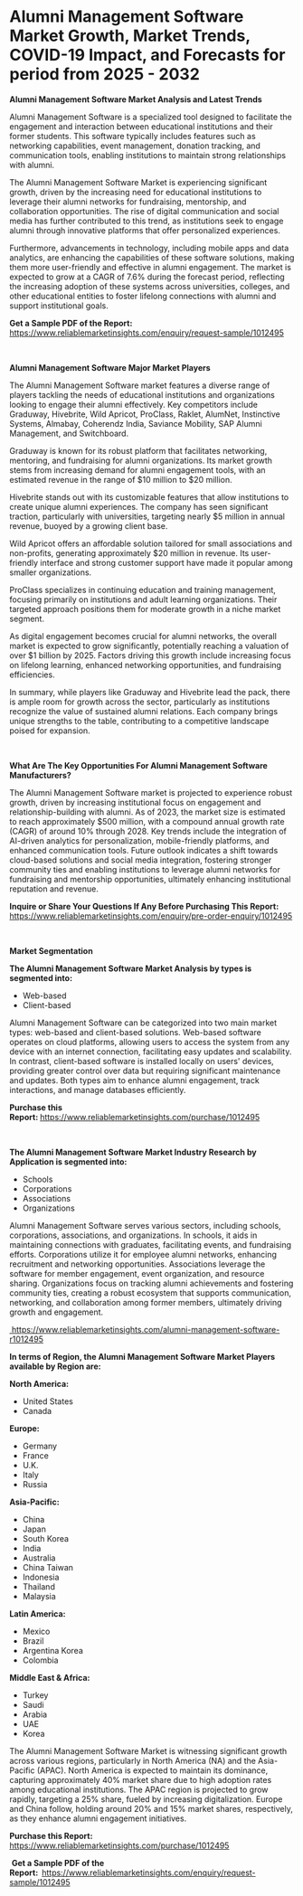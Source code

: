 <p><h1>Alumni Management Software Market Growth, Market Trends, COVID-19 Impact, and Forecasts for period from 2025 - 2032</h1></p><p><strong>Alumni Management Software Market Analysis and Latest Trends</strong></p>
<p><p>Alumni Management Software is a specialized tool designed to facilitate the engagement and interaction between educational institutions and their former students. This software typically includes features such as networking capabilities, event management, donation tracking, and communication tools, enabling institutions to maintain strong relationships with alumni. </p><p>The Alumni Management Software Market is experiencing significant growth, driven by the increasing need for educational institutions to leverage their alumni networks for fundraising, mentorship, and collaboration opportunities. The rise of digital communication and social media has further contributed to this trend, as institutions seek to engage alumni through innovative platforms that offer personalized experiences. </p><p>Furthermore, advancements in technology, including mobile apps and data analytics, are enhancing the capabilities of these software solutions, making them more user-friendly and effective in alumni engagement. The market is expected to grow at a CAGR of 7.6% during the forecast period, reflecting the increasing adoption of these systems across universities, colleges, and other educational entities to foster lifelong connections with alumni and support institutional goals.</p></p>
<p><strong>Get a Sample PDF of the Report:&nbsp;</strong> <a href="https://www.reliablemarketinsights.com/enquiry/request-sample/1012495?utm_campaign=3046&utm_medium=2&utm_source=Github&utm_content=ia&utm_term=18042025&utm_id=alumni-management-software">https://www.reliablemarketinsights.com/enquiry/request-sample/1012495</a></p>
<p>&nbsp;</p>
<p><strong>Alumni Management Software Major Market Players</strong></p>
<p><p>The Alumni Management Software market features a diverse range of players tackling the needs of educational institutions and organizations looking to engage their alumni effectively. Key competitors include Graduway, Hivebrite, Wild Apricot, ProClass, Raklet, AlumNet, Instinctive Systems, Almabay, Coherendz India, Saviance Mobility, SAP Alumni Management, and Switchboard.</p><p>Graduway is known for its robust platform that facilitates networking, mentoring, and fundraising for alumni organizations. Its market growth stems from increasing demand for alumni engagement tools, with an estimated revenue in the range of $10 million to $20 million.</p><p>Hivebrite stands out with its customizable features that allow institutions to create unique alumni experiences. The company has seen significant traction, particularly with universities, targeting nearly $5 million in annual revenue, buoyed by a growing client base.</p><p>Wild Apricot offers an affordable solution tailored for small associations and non-profits, generating approximately $20 million in revenue. Its user-friendly interface and strong customer support have made it popular among smaller organizations.</p><p>ProClass specializes in continuing education and training management, focusing primarily on institutions and adult learning organizations. Their targeted approach positions them for moderate growth in a niche market segment.</p><p>As digital engagement becomes crucial for alumni networks, the overall market is expected to grow significantly, potentially reaching a valuation of over $1 billion by 2025. Factors driving this growth include increasing focus on lifelong learning, enhanced networking opportunities, and fundraising efficiencies.</p><p>In summary, while players like Graduway and Hivebrite lead the pack, there is ample room for growth across the sector, particularly as institutions recognize the value of sustained alumni relations. Each company brings unique strengths to the table, contributing to a competitive landscape poised for expansion.</p></p>
<p>&nbsp;</p>
<p><strong>What Are The Key Opportunities For Alumni Management Software Manufacturers?</strong></p>
<p><p>The Alumni Management Software market is projected to experience robust growth, driven by increasing institutional focus on engagement and relationship-building with alumni. As of 2023, the market size is estimated to reach approximately $500 million, with a compound annual growth rate (CAGR) of around 10% through 2028. Key trends include the integration of AI-driven analytics for personalization, mobile-friendly platforms, and enhanced communication tools. Future outlook indicates a shift towards cloud-based solutions and social media integration, fostering stronger community ties and enabling institutions to leverage alumni networks for fundraising and mentorship opportunities, ultimately enhancing institutional reputation and revenue.</p></p>
<p><strong>Inquire or Share Your Questions If Any Before Purchasing This Report:</strong> <a href="https://www.reliablemarketinsights.com/enquiry/pre-order-enquiry/1012495?utm_campaign=3046&utm_medium=2&utm_source=Github&utm_content=ia&utm_term=18042025&utm_id=alumni-management-software">https://www.reliablemarketinsights.com/enquiry/pre-order-enquiry/1012495</a></p>
<p>&nbsp;</p>
<p><strong>Market Segmentation</strong></p>
<p><strong>The Alumni Management Software Market Analysis by types is segmented into:</strong></p>
<p><ul><li>Web-based</li><li>Client-based</li></ul></p>
<p><p>Alumni Management Software can be categorized into two main market types: web-based and client-based solutions. Web-based software operates on cloud platforms, allowing users to access the system from any device with an internet connection, facilitating easy updates and scalability. In contrast, client-based software is installed locally on users' devices, providing greater control over data but requiring significant maintenance and updates. Both types aim to enhance alumni engagement, track interactions, and manage databases efficiently.</p></p>
<p><strong>Purchase this Report:&nbsp;</strong><a href="https://www.reliablemarketinsights.com/purchase/1012495?utm_campaign=3046&utm_medium=2&utm_source=Github&utm_content=ia&utm_term=18042025&utm_id=alumni-management-software">https://www.reliablemarketinsights.com/purchase/1012495</a></p>
<p>&nbsp;</p>
<p><strong>The Alumni Management Software Market Industry Research by Application is segmented into:</strong></p>
<p><ul><li>Schools</li><li>Corporations</li><li>Associations</li><li>Organizations</li></ul></p>
<p><p>Alumni Management Software serves various sectors, including schools, corporations, associations, and organizations. In schools, it aids in maintaining connections with graduates, facilitating events, and fundraising efforts. Corporations utilize it for employee alumni networks, enhancing recruitment and networking opportunities. Associations leverage the software for member engagement, event organization, and resource sharing. Organizations focus on tracking alumni achievements and fostering community ties, creating a robust ecosystem that supports communication, networking, and collaboration among former members, ultimately driving growth and engagement.</p></p>
<p><a href="https://www.reliablemarketinsights.com/alumni-management-software-r1012495?utm_campaign=3046&utm_medium=2&utm_source=Github&utm_content=ia&utm_term=18042025&utm_id=alumni-management-software">&nbsp;https://www.reliablemarketinsights.com/alumni-management-software-r1012495</a></p>
<p><strong>In terms of Region, the Alumni Management Software Market Players available by Region are:</strong></p>
<p>
    <p> <strong> North America: </strong>
        <ul>
            <li>United States</li>
            <li>Canada</li>
        </ul>
        </p> 
    <p> <strong> Europe: </strong>
        <ul>
            <li>Germany</li>
            <li>France</li>
            <li>U.K.</li>
            <li>Italy</li>
            <li>Russia</li>
        </ul>
        </p> 
    <p> <strong> Asia-Pacific: </strong>
        <ul>
            <li>China</li>
            <li>Japan</li>
            <li>South Korea</li>
            <li>India</li>
            <li>Australia</li>
            <li>China Taiwan</li>
            <li>Indonesia</li>
            <li>Thailand</li>
            <li>Malaysia</li>
        </ul>
        </p> 
    <p> <strong> Latin America: </strong>
        <ul>
            <li>Mexico</li>
            <li>Brazil</li>
            <li>Argentina Korea</li>
            <li>Colombia</li>
        </ul>
        </p> 
    <p> <strong> Middle East & Africa: </strong>
        <ul>
            <li>Turkey</li>
            <li>Saudi</li>
            <li>Arabia</li>
            <li>UAE</li>
            <li>Korea</li>
        </ul>
    </p>
    </p>
<p><p>The Alumni Management Software Market is witnessing significant growth across various regions, particularly in North America (NA) and the Asia-Pacific (APAC). North America is expected to maintain its dominance, capturing approximately 40% market share due to high adoption rates among educational institutions. The APAC region is projected to grow rapidly, targeting a 25% share, fueled by increasing digitalization. Europe and China follow, holding around 20% and 15% market shares, respectively, as they enhance alumni engagement initiatives.</p></p>
<p><strong>Purchase this Report: </strong><a href="https://www.reliablemarketinsights.com/purchase/1012495?utm_campaign=3046&utm_medium=2&utm_source=Github&utm_content=ia&utm_term=18042025&utm_id=alumni-management-software">https://www.reliablemarketinsights.com/purchase/1012495</a></p>
<p>&nbsp;<strong>Get a Sample PDF of the Report:&nbsp;&nbsp;</strong><a href="https://www.reliablemarketinsights.com/enquiry/request-sample/1012495?utm_campaign=3046&utm_medium=2&utm_source=Github&utm_content=ia&utm_term=18042025&utm_id=alumni-management-software">https://www.reliablemarketinsights.com/enquiry/request-sample/1012495</a></p>
<p><strong></strong></p>
<p><p></p><p></p><p></p></p>